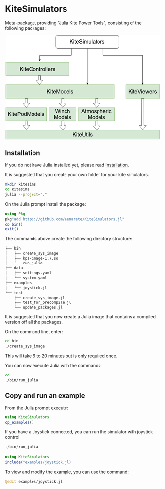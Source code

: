 # KiteSimulators

Meta-package, providing "Julia Kite Power Tools", consisting of the following packages:
<p align="center"><img src="./docs/kite_power_tools.png" width="500" /></p>

## Installation
If you do not have Julia installed yet, please read [Installation](docs/Installation.md).

It is suggested that you create your own folder for your kite simulators.
```bash
mkdir kitesims
cd kitesims
julia --project="."
```
On the Julia prompt install the package:
```julia
using Pkg
pkg"add https://github.com/aenarete/KiteSimulators.jl"
cp_bin()
exit()
```
The commands above create the following directory structure:
```
├── bin
│   ├── create_sys_image
│   ├── kps-image-1.7.so
│   └── run_julia
├── data
│   ├── settings.yaml
│   └── system.yaml
├── examples
│   └── joystick.jl
└── test
    ├── create_sys_image.jl
    ├── test_for_precompile.jl
    └── update_packages.jl

```
It is suggested that you now create a Julia image that contains a compiled version off all the packages.

On the command line, enter:
```bash
cd bin
./create_sys_image
```
This will take 6 to 20 minutes but is only required once.

You can now execute Julia with the commands:
```bash
cd ..
./bin/run_julia
```

## Copy and run an example
From the Julia prompt execute:
```julia
using KiteSimulators
cp_examples()
```
If you have a Joystick connected, you can run the simulator with joystick control
```julia
./bin/run_julia

using KiteSimulators
include("examples/joystick.jl)
```

To view and modify the example, you can use the command:
```julia
@edit examples/joystick.jl
```
